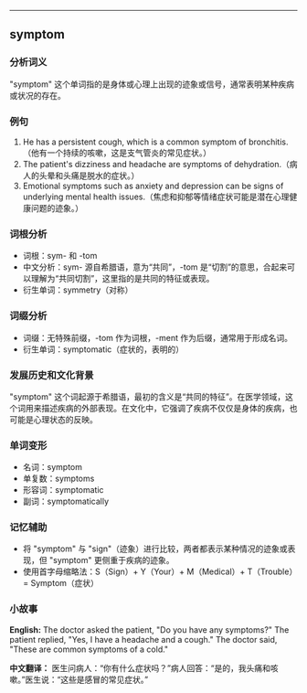 
---------------
## symptom
### 分析词义
"symptom" 这个单词指的是身体或心理上出现的迹象或信号，通常表明某种疾病或状况的存在。

### 例句
1. He has a persistent cough, which is a common symptom of bronchitis.（他有一个持续的咳嗽，这是支气管炎的常见症状。）
2. The patient's dizziness and headache are symptoms of dehydration.（病人的头晕和头痛是脱水的症状。）
3. Emotional symptoms such as anxiety and depression can be signs of underlying mental health issues.（焦虑和抑郁等情绪症状可能是潜在心理健康问题的迹象。）

### 词根分析
- 词根：sym- 和 -tom
- 中文分析：sym- 源自希腊语，意为“共同”，-tom 是“切割”的意思，合起来可以理解为“共同切割”，这里指的是共同的特征或表现。
- 衍生单词：symmetry（对称）

### 词缀分析
- 词缀：无特殊前缀，-tom 作为词根，-ment 作为后缀，通常用于形成名词。
- 衍生单词：symptomatic（症状的，表明的）

### 发展历史和文化背景
"symptom" 这个词起源于希腊语，最初的含义是“共同的特征”。在医学领域，这个词用来描述疾病的外部表现。在文化中，它强调了疾病不仅仅是身体的疾病，也可能是心理状态的反映。

### 单词变形
- 名词：symptom
- 单复数：symptoms
- 形容词：symptomatic
- 副词：symptomatically

### 记忆辅助
- 将 "symptom" 与 "sign"（迹象）进行比较，两者都表示某种情况的迹象或表现，但 "symptom" 更侧重于疾病的迹象。
- 使用首字母缩略法：S（Sign）+ Y（Your）+ M（Medical）+ T（Trouble）= Symptom（症状）

### 小故事
**English:**
The doctor asked the patient, "Do you have any symptoms?" The patient replied, "Yes, I have a headache and a cough." The doctor said, "These are common symptoms of a cold."

**中文翻译：**
医生问病人：“你有什么症状吗？”病人回答：“是的，我头痛和咳嗽。”医生说：“这些是感冒的常见症状。”

